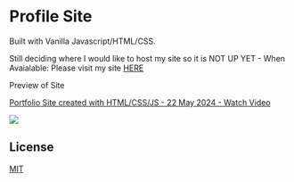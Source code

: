# Profile Site

Built with Vanilla Javascript/HTML/CSS.

Still deciding where I would like to host my site so it is NOT UP YET - When Avaialable: Please visit my site [HERE]()

Preview of Site
<div>
  <a href="https://www.loom.com/share/c084eee6c3cb44bc9ad4b83c6eee3ff3">
    <p>Portfolio Site created with HTML/CSS/JS - 22 May 2024 - Watch Video</p>
  </a>
  <a href="https://www.loom.com/share/c084eee6c3cb44bc9ad4b83c6eee3ff3">
    <img style="max-width:300px;" src="https://cdn.loom.com/sessions/thumbnails/c084eee6c3cb44bc9ad4b83c6eee3ff3-with-play.gif">
  </a>
</div>


## License

[MIT](https://choosealicense.com/licenses/mit/)